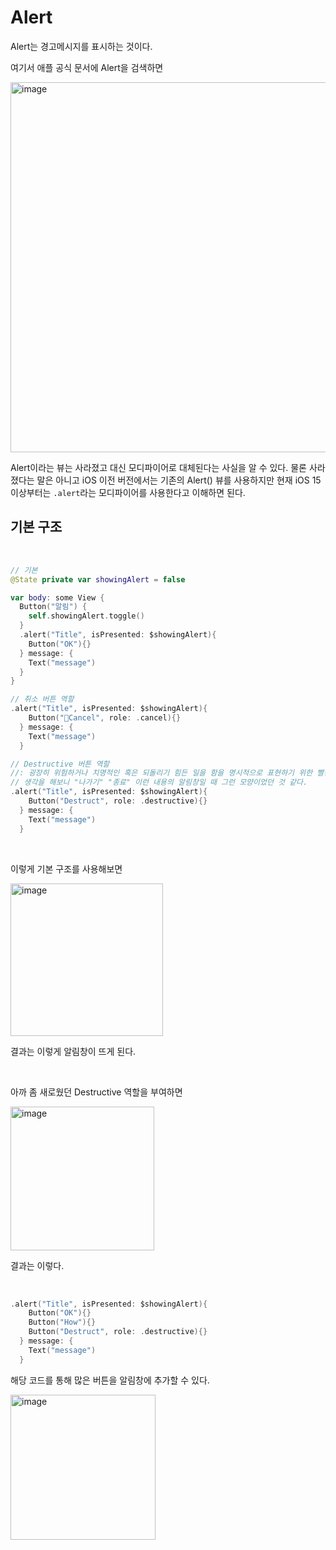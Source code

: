 # Alert

Alert는 경고메시지를 표시하는 것이다.

여기서 애플 공식 문서에 Alert을 검색하면

<img width="592" alt="image" src="https://github.com/user-attachments/assets/2a5dbfc2-2b88-4beb-9286-a3e00d2a0bb3">

Alert이라는 뷰는 사라졌고 대신 모디파이어로 대체된다는 사실을 알 수 있다.
물론 사라졌다는 말은 아니고 iOS 이전 버전에서는 기존의 Alert() 뷰를 사용하지만 현재 iOS 15 이상부터는 `.alert`라는 모디파이어를 사용한다고 이해하면 된다.

## 기본 구조

<br>

```swift
// 기본
@State private var showingAlert = false

var body: some View {
  Button("알림") {
    self.showingAlert.toggle()
  }
  .alert("Title", isPresented: $showingAlert){
    Button("OK"){}
  } message: {
    Text("message")
  }
}

// 취소 버튼 역할
.alert("Title", isPresented: $showingAlert){
    Button("Cancel", role: .cancel){}
  } message: {
    Text("message")
  }

// Destructive 버튼 역할
//: 굉장히 위험하거나 치명적인 혹은 되돌리기 힘든 일을 함을 명시적으로 표현하기 위한 빨간색 버튼과 취소 버튼이 자동으로 생김
// 생각을 해보니 "나가기" "종료" 이런 내용의 알림창일 때 그런 모양이었던 것 같다.
.alert("Title", isPresented: $showingAlert){
    Button("Destruct", role: .destructive){}
  } message: {
    Text("message")
  }

```

<br>

이렇게 기본 구조를 사용해보면

<img width="244" alt="image" src="https://github.com/user-attachments/assets/ed4823b8-7c13-4a53-acc1-9306b9eebe05">

결과는 이렇게 알림창이 뜨게 된다.

<br>

아까 좀 새로웠던 Destructive 역할을 부여하면

<img width="230" alt="image" src="https://github.com/user-attachments/assets/48f4443d-be3d-4df5-b4f3-b5b714aacc8b">

결과는 이렇다.

<br>

```swift
.alert("Title", isPresented: $showingAlert){
    Button("OK"){}
    Button("How"){}
    Button("Destruct", role: .destructive){}
  } message: {
    Text("message")
  }
```

해당 코드를 통해 많은 버튼을 알림창에 추가할 수 있다.

<img width="232" alt="image" src="https://github.com/user-attachments/assets/89a5c988-02f9-4307-9ffa-704c6c05f22a">

